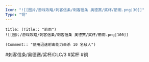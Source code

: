 ```yaml
---
Icon: "![[图片/游戏攻略/刺客信条/刺客信条 奥德赛/奖杯/箭雨.png|30]]"
Type: "铜"
---
```

```ad-common-bronze-trophy
title: (Title:: "箭雨")
![[图片/游戏攻略/刺客信条/刺客信条 奥德赛/奖杯/箭雨.png|100]]

(Comment:: "使用迅速射击能力击杀 10 名敌人")
```

#刺客信条/奥德赛/奖杯/DLC/3 #奖杯 #铜
